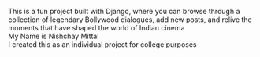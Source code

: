 This is a fun project built with Django, where you can browse through a collection of legendary Bollywood dialogues, add new posts, and relive the moments that have shaped the world of Indian cinema
<br>
My Name is Nishchay Mittal
<br>
I created this as an individual project for college purposes
